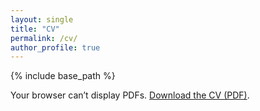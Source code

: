 ```yaml
---
layout: single
title: "CV"
permalink: /cv/
author_profile: true
---
```


{% include base_path %}

<object data="{{ base_path }}/assets/cv.pdf"
        type="application/pdf"
        width="100%"
        height="1000px">
  <p>Your browser can’t display PDFs. <a href="{{ base_path }}/assets/cv.pdf">Download the CV (PDF)</a>.</p>
</object>
